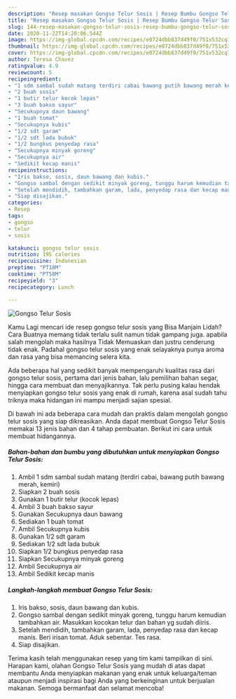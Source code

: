 ```yaml
---
description: "Resep masakan Gongso Telur Sosis | Resep Bumbu Gongso Telur Sosis Yang Enak Banget"
title: "Resep masakan Gongso Telur Sosis | Resep Bumbu Gongso Telur Sosis Yang Enak Banget"
slug: 144-resep-masakan-gongso-telur-sosis-resep-bumbu-gongso-telur-sosis-yang-enak-banget
date: 2020-11-22T14:20:06.544Z
image: https://img-global.cpcdn.com/recipes/e0724dbb837d49f0/751x532cq70/gongso-telur-sosis-foto-resep-utama.jpg
thumbnail: https://img-global.cpcdn.com/recipes/e0724dbb837d49f0/751x532cq70/gongso-telur-sosis-foto-resep-utama.jpg
cover: https://img-global.cpcdn.com/recipes/e0724dbb837d49f0/751x532cq70/gongso-telur-sosis-foto-resep-utama.jpg
author: Teresa Chavez
ratingvalue: 4.9
reviewcount: 5
recipeingredient:
- "1 sdm sambal sudah matang terdiri cabai bawang putih bawang merah kemiri"
- "2 buah sosis"
- "1 butir telur kocok lepas"
- "3 buah bakso sayur"
- "Secukupnya daun bawang"
- "1 buah tomat"
- "Secukupnya kubis"
- "1/2 sdt garam"
- "1/2 sdt lada bubuk"
- "1/2 bungkus penyedap rasa"
- "Secukupnya minyak goreng"
- "Secukupnya air"
- "Sedikit kecap manis"
recipeinstructions:
- "Iris bakso, sosis, daun bawang dan kubis."
- "Gongso sambal dengan sedikit minyak goreng, tunggu harum kemudian tambahkan air. Masukkan kocokan telur dan bahan yg sudah diiris."
- "Setelah mendidih, tambahkan garam, lada, penyedap rasa dan kecap manis. Beri irisan tomat. Aduk sebentar. Tes rasa."
- "Siap disajikan."
categories:
- Resep
tags:
- gongso
- telur
- sosis

katakunci: gongso telur sosis 
nutrition: 195 calories
recipecuisine: Indonesian
preptime: "PT18M"
cooktime: "PT58M"
recipeyield: "3"
recipecategory: Lunch

---
```



![Gongso Telur Sosis](https://img-global.cpcdn.com/recipes/e0724dbb837d49f0/751x532cq70/gongso-telur-sosis-foto-resep-utama.jpg)

Kamu Lagi mencari ide resep gongso telur sosis yang Bisa Manjain Lidah? Cara Buatnya memang tidak terlalu sulit namun tidak gampang juga. apabila salah mengolah maka hasilnya Tidak Memuaskan dan justru cenderung tidak enak. Padahal gongso telur sosis yang enak selayaknya punya aroma dan rasa yang bisa memancing selera kita.

Ada beberapa hal yang sedikit banyak mempengaruhi kualitas rasa dari gongso telur sosis, pertama dari jenis bahan, lalu pemilihan bahan segar, hingga cara membuat dan menyajikannya. Tak perlu pusing kalau hendak menyiapkan gongso telur sosis yang enak di rumah, karena asal sudah tahu triknya maka hidangan ini mampu menjadi sajian spesial.




Di bawah ini ada beberapa cara mudah dan praktis dalam mengolah gongso telur sosis yang siap dikreasikan. Anda dapat membuat Gongso Telur Sosis memakai 13 jenis bahan dan 4 tahap pembuatan. Berikut ini cara untuk membuat hidangannya.

<!--inarticleads1-->

##### Bahan-bahan dan bumbu yang dibutuhkan untuk menyiapkan Gongso Telur Sosis:

1. Ambil 1 sdm sambal sudah matang (terdiri cabai, bawang putih bawang merah, kemiri)
1. Siapkan 2 buah sosis
1. Gunakan 1 butir telur (kocok lepas)
1. Ambil 3 buah bakso sayur
1. Gunakan Secukupnya daun bawang
1. Sediakan 1 buah tomat
1. Ambil Secukupnya kubis
1. Gunakan 1/2 sdt garam
1. Sediakan 1/2 sdt lada bubuk
1. Siapkan 1/2 bungkus penyedap rasa
1. Siapkan Secukupnya minyak goreng
1. Ambil Secukupnya air
1. Ambil Sedikit kecap manis




<!--inarticleads2-->

##### Langkah-langkah membuat Gongso Telur Sosis:

1. Iris bakso, sosis, daun bawang dan kubis.
1. Gongso sambal dengan sedikit minyak goreng, tunggu harum kemudian tambahkan air. Masukkan kocokan telur dan bahan yg sudah diiris.
1. Setelah mendidih, tambahkan garam, lada, penyedap rasa dan kecap manis. Beri irisan tomat. Aduk sebentar. Tes rasa.
1. Siap disajikan.




Terima kasih telah menggunakan resep yang tim kami tampilkan di sini. Harapan kami, olahan Gongso Telur Sosis yang mudah di atas dapat membantu Anda menyiapkan makanan yang enak untuk keluarga/teman ataupun menjadi inspirasi bagi Anda yang berkeinginan untuk berjualan makanan. Semoga bermanfaat dan selamat mencoba!
